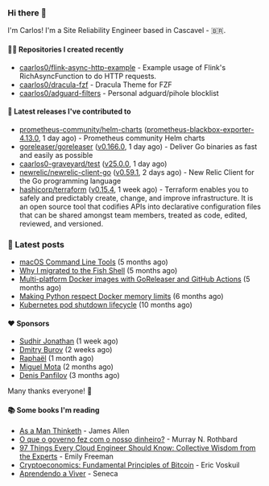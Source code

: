 ### Hi there 👋

I'm Carlos! I'm a Site Reliability Engineer based in Cascavel - 🇧🇷.

#### 👨‍💻 Repositories I created recently
- [caarlos0/flink-async-http-example](https://github.com/caarlos0/flink-async-http-example) - Example usage of Flink&#39;s RichAsyncFunction to do HTTP requests.
- [caarlos0/dracula-fzf](https://github.com/caarlos0/dracula-fzf) - Dracula Theme for FZF
- [caarlos0/adguard-filters](https://github.com/caarlos0/adguard-filters) - Personal adguard/pihole blocklist

#### 🚀 Latest releases I've contributed to


- [prometheus-community/helm-charts](https://github.com/prometheus-community/helm-charts) ([prometheus-blackbox-exporter-4.13.0](https://github.com/prometheus-community/helm-charts/releases/tag/prometheus-blackbox-exporter-4.13.0), 1 day ago) - Prometheus community Helm charts
- [goreleaser/goreleaser](https://github.com/goreleaser/goreleaser) ([v0.166.0](https://github.com/goreleaser/goreleaser/releases/tag/v0.166.0), 1 day ago) - Deliver Go binaries as fast and easily as possible
- [caarlos0-graveyard/test](https://github.com/caarlos0-graveyard/test) ([v25.0.0](https://github.com/caarlos0-graveyard/test/releases/tag/v25.0.0), 1 day ago)
- [newrelic/newrelic-client-go](https://github.com/newrelic/newrelic-client-go) ([v0.59.1](https://github.com/newrelic/newrelic-client-go/releases/tag/v0.59.1), 2 days ago) - New Relic Client for the Go programming language
- [hashicorp/terraform](https://github.com/hashicorp/terraform) ([v0.15.4](https://github.com/hashicorp/terraform/releases/tag/v0.15.4), 1 week ago) - Terraform enables you to safely and predictably create, change, and improve infrastructure. It is an open source tool that codifies APIs into declarative configuration files that can be shared amongst team members, treated as code, edited, reviewed, and versioned.

### 📄 Latest posts
- [macOS Command Line Tools](https://carlosbecker.com/posts/xcode-select/) (5 months ago)
- [Why I migrated to the Fish Shell](https://carlosbecker.com/posts/fish/) (5 months ago)
- [Multi-platform Docker images with GoReleaser and GitHub Actions](https://carlosbecker.com/posts/multi-platform-docker-images-goreleaser-gh-actions/) (5 months ago)
- [Making Python respect Docker memory limits](https://carlosbecker.com/posts/python-docker-limits/) (6 months ago)
- [Kubernetes pod shutdown lifecycle](https://carlosbecker.com/posts/k8s-pod-shutdown-lifecycle/) (10 months ago)

#### ❤️ Sponsors
- [Sudhir Jonathan](https://github.com/sudhirj) (1 week ago)
- [Dmitry Burov](https://github.com/dmitryburov) (2 weeks ago)
- [Raphaël](https://github.com/sundowndev) (1 month ago)
- [Miguel Mota](https://github.com/miguelmota) (2 months ago)
- [Denis Panfilov](https://github.com/flaticols) (3 months ago)

Many thanks everyone! 🙏

#### 📚 Some books I'm reading
- [As a Man Thinketh](https://www.goodreads.com/book/show/25744249-as-a-man-thinketh) - James Allen
- [O que o governo fez com o nosso dinheiro?](https://www.goodreads.com/book/show/25266290-o-que-o-governo-fez-com-o-nosso-dinheiro) - Murray N. Rothbard
- [97 Things Every Cloud Engineer Should Know: Collective Wisdom from the Experts](https://www.goodreads.com/book/show/53483754-97-things-every-cloud-engineer-should-know) - Emily Freeman
- [Cryptoeconomics: Fundamental Principles of Bitcoin](https://www.goodreads.com/book/show/56919322-cryptoeconomics) - Eric Voskuil
- [Aprendendo a Viver](https://www.goodreads.com/book/show/28219486-aprendendo-a-viver) - Seneca
